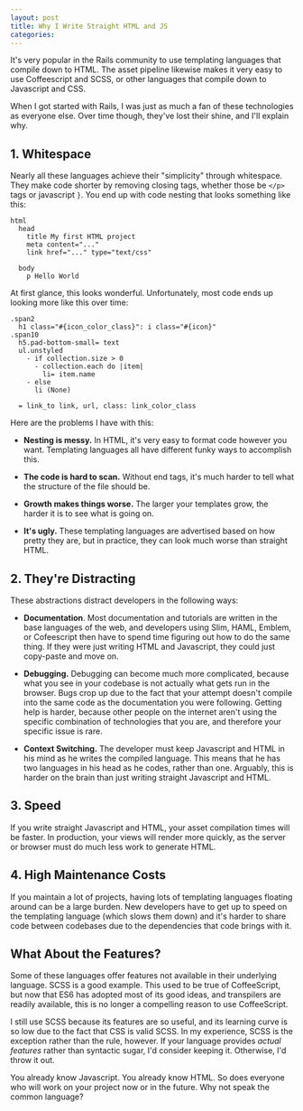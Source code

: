 ```yaml
---
layout: post
title: Why I Write Straight HTML and JS
categories: 
---
```


It's very popular in the Rails community to use templating languages that
compile down to HTML. The asset pipeline likewise makes it very easy to use
Coffeescript and SCSS, or other languages that compile down to Javascript and
CSS.

When I got started with Rails, I was just as much a fan of these technologies as
everyone else. Over time though, they've lost their shine, and I'll explain
why.

## 1. Whitespace

Nearly all these languages achieve their "simplicity" through whitespace. They
make code shorter by removing closing tags, whether those be `</p>` tags or
javascript `}`. You end up with code nesting that looks something like this:

```slim
html
  head
    title My first HTML project
    meta content="..."
    link href="..." type="text/css"

  body
    p Hello World
```

At first glance, this looks wonderful. Unfortunately, most code ends up looking
more like this over time:

```slim
.span2
  h1 class="#{icon_color_class}": i class="#{icon}"
.span10
  h5.pad-bottom-small= text
  ul.unstyled
    - if collection.size > 0
      - collection.each do |item|
        li= item.name
    - else
      li (None)

  = link_to link, url, class: link_color_class
```

Here are the problems I have with this:

- **Nesting is messy.** In HTML, it's very easy to format code however you want.
  Templating languages all have different funky ways to accomplish this.

- **The code is hard to scan.** Without end tags, it's much harder to tell what
  the structure of the file should be.

- **Growth makes things worse.** The larger your templates grow, the harder it
  is to see what is going on.
  
- **It's ugly.** These templating languages are advertised based on how pretty
  they are, but in practice, they can look much worse than straight HTML.

## 2. They're Distracting

These abstractions distract developers in the following ways:

- **Documentation**.  Most documentation and tutorials are written in the base 
  languages of the web, and developers using Slim, HAML, Emblem, or Cofeescript
  then have to spend time figuring out how to do the same thing.  If they were 
  just writing HTML and Javascript, they could just copy-paste and move on. 

- **Debugging.** Debugging can become much more complicated, because what you 
  see in your codebase is not actually what gets run in the browser. Bugs crop
  up due to the fact that your attempt doesn't compile into the same code as the 
  documentation you were following. Getting help is harder, because other people
  on the internet aren't using the specific combination of technologies that you
  are, and therefore your specific issue is rare.

- **Context Switching.** The developer must keep Javascript and HTML in his mind
  as he writes the compiled language. This means that he has two languages in
  his head as he codes, rather than one. Arguably, this is harder on the brain
  than just writing straight Javascript and HTML.

## 3. Speed

If you write straight Javascript and HTML, your asset compilation times will be
faster. In production, your views will render more quickly, as the server or
browser must do much less work to generate HTML.

## 4. High Maintenance Costs

If you maintain a lot of projects, having lots of templating languages floating
around can be a large burden. New developers have to get up to speed on the
templating language (which slows them down) and it's harder to share code
between codebases due to the dependencies that code brings with it.

## What About the Features?

Some of these languages offer features not available in their underlying
language. SCSS is a good example. This used to be true of CoffeeScript, but now
that ES6 has adopted most of its good ideas, and transpilers are readily
available, this is no longer a compelling reason to use CoffeeScript.

I still use SCSS because its features are so useful, and its learning curve is
so low due to the fact that CSS is valid SCSS. In my experience, SCSS is the
exception rather than the rule, however. If your language provides _actual
features_ rather than syntactic sugar, I'd consider keeping it. Otherwise, I'd
throw it out.

You already know Javascript. You already know HTML. So does everyone who will
work on your project now or in the future. Why not speak the common language?
